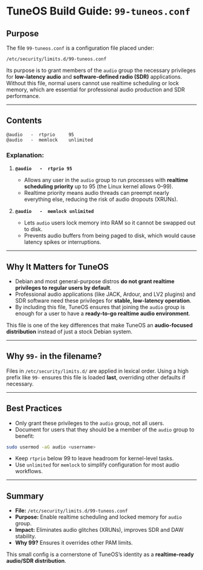 # TuneOS Build Guide: `99-tuneos.conf`

## Purpose

The file `99-tuneos.conf` is a configuration file placed under:

```
/etc/security/limits.d/99-tuneos.conf
```

Its purpose is to grant members of the `audio` group the necessary privileges for **low-latency audio** and **software-defined radio (SDR)** applications. Without this file, normal users cannot use realtime scheduling or lock memory, which are essential for professional audio production and SDR performance.

---

## Contents

```text
@audio   -  rtprio     95
@audio   -  memlock    unlimited
```

### Explanation:

1. **`@audio   -  rtprio 95`**  
   - Allows any user in the `audio` group to run processes with **realtime scheduling priority** up to 95 (the Linux kernel allows 0–99).  
   - Realtime priority means audio threads can preempt nearly everything else, reducing the risk of audio dropouts (XRUNs).  

2. **`@audio   -  memlock unlimited`**  
   - Lets `audio` users lock memory into RAM so it cannot be swapped out to disk.  
   - Prevents audio buffers from being paged to disk, which would cause latency spikes or interruptions.  

---

## Why It Matters for TuneOS

- Debian and most general-purpose distros **do not grant realtime privileges to regular users by default**.  
- Professional audio applications (like JACK, Ardour, and LV2 plugins) and SDR software need these privileges for **stable, low-latency operation**.  
- By including this file, TuneOS ensures that joining the `audio` group is enough for a user to have a **ready-to-go realtime audio environment**.  

This file is one of the key differences that make TuneOS an **audio-focused distribution** instead of just a stock Debian system.

---

## Why `99-` in the filename?

Files in `/etc/security/limits.d/` are applied in lexical order. Using a high prefix like `99-` ensures this file is loaded **last**, overriding other defaults if necessary.

---

## Best Practices

- Only grant these privileges to the `audio` group, not all users.  
- Document for users that they should be a member of the `audio` group to benefit:  

```bash
sudo usermod -aG audio <username>
```

- Keep `rtprio` below 99 to leave headroom for kernel-level tasks.  
- Use `unlimited` for `memlock` to simplify configuration for most audio workflows.

---

## Summary

- **File:** `/etc/security/limits.d/99-tuneos.conf`  
- **Purpose:** Enable realtime scheduling and locked memory for `audio` group.  
- **Impact:** Eliminates audio glitches (XRUNs), improves SDR and DAW stability.  
- **Why 99?** Ensures it overrides other PAM limits.  

This small config is a cornerstone of TuneOS’s identity as a **realtime-ready audio/SDR distribution**.
